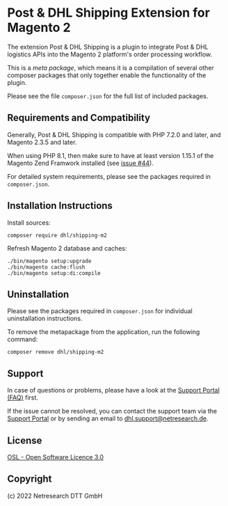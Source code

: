 Post & DHL Shipping Extension for Magento 2
===========================================

The extension Post & DHL Shipping is a plugin to integrate Post & DHL logistics APIs
into the Magento 2 platform's order processing workflow.

This is a *meta package*, which means it is a compilation of several other composer packages
that only together enable the functionality of the plugin.

Please see the file `composer.json` for the full list of included packages.

## Requirements and Compatibility

Generally, Post & DHL Shipping is compatible with PHP 7.2.0 and later, and Magento 2.3.5 and later.

When using PHP 8.1, then make sure to have at least version 1.15.1 of the
Magento Zend Framwork installed (see [issue #44](https://github.com/magento/zf1/issues/44)).

For detailed system requirements, please see the packages required in `composer.json`.

## Installation Instructions

Install sources:

    composer require dhl/shipping-m2

Refresh Magento 2 database and caches:

    ./bin/magento setup:upgrade
    ./bin/magento cache:flush
    ./bin/magento setup:di:compile

## Uninstallation

Please see the packages required in `composer.json` for individual uninstallation instructions.

To remove the metapackage from the application, run the following command:
    
    composer remove dhl/shipping-m2

## Support

In case of questions or problems, please have a look at the
[Support Portal (FAQ)](http://dhl.support.netresearch.de/) first.

If the issue cannot be resolved, you can contact the support team via the
[Support Portal](http://dhl.support.netresearch.de/) or by sending an email
to <dhl.support@netresearch.de>.

## License

[OSL - Open Software Licence 3.0](http://opensource.org/licenses/osl-3.0.php)

## Copyright

(c) 2022 Netresearch DTT GmbH
